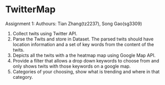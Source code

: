 # TwitterMap
Assignment 1:
Authours: Tian Zhang(tz2237), Song Gao(sg3309)

1.	Collect twits using Twitter API.
2.	Parse the Twits and store in Dataset. The parsed twits should have location information and a set of key words from the content of the twits.
3.	Depicts all the twits with a the heatmap map using Google Map API. 
4.	Provide a filter that allows a drop down keywords to choose from and only shows twits with those keywords on a google map.
5.	Categories of your choosing, show what is trending and where in that category. 
